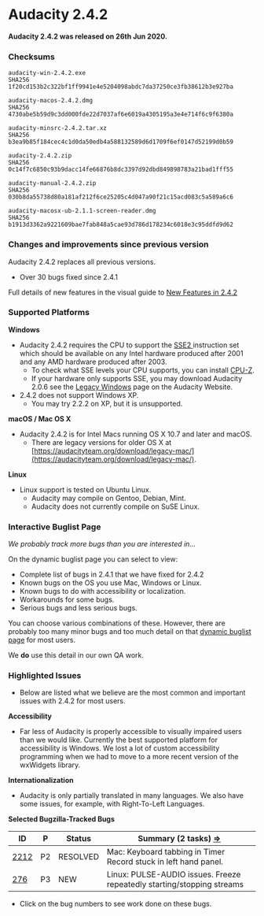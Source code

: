 # Audacity 2.4.2

**Audacity 2.4.2 was released on 26th Jun 2020.**

### Checksums

```
audacity-win-2.4.2.exe
SHA256	1f20cd153b2c322bf1ff9941e4e5204098abdc7da37250ce3fb38612b3e927ba

audacity-macos-2.4.2.dmg
SHA256	4730abe5b59d9c3dd000fde22d7037af6e6019a4305195a3e4e714f6c9f6380a

audacity-minsrc-2.4.2.tar.xz
SHA256	b3ea9b85f184cec4c1d0da50edb4a588132589d6d1709f6ef0147d52199d0b59

audacity-2.4.2.zip
SHA256	0c14f7c6850c93b9dacc14fe66876b8dc3397d92dbd849898783a21bad1fff55

audacity-manual-2.4.2.zip
SHA256	030b8da55738d80a181af212f6ce25205c4d047a90f21c15acd083c5a589a6c6

audacity-macosx-ub-2.1.1-screen-reader.dmg
SHA256	b1913d3362a9221609bae7fab848a5cae93d786d178234c6018e3c95ddfd9d62
```

### Changes and improvements since previous version

Audacity 2.4.2 replaces all previous versions.

* Over 30 bugs fixed since 2.4.1

Full details of new features in the visual guide to [New Features in 2.4.2](https://wiki.audacityteam.org/wiki/New\_features\_in\_Audacity\_2.4.2)

### Supported Platforms

**Windows**

* Audacity 2.4.2 requires the CPU to support the [SSE2 ](http://en.wikipedia.org/wiki/SSE2)instruction set which should be available on any Intel hardware produced after 2001 and any AMD hardware produced after 2003.
  * To check what SSE levels your CPU supports, you can install [CPU-Z](http://www.cpuid.com/softwares/cpu-z.html).
  * If your hardware only supports SSE, you may download Audacity 2.0.6 see the [Legacy Windows](https://www.audacityteam.org/download/legacy-windows/) page on the Audacity Website.
* 2.4.2 does not support Windows XP.
  * You may try 2.2.2 on XP, but it is unsupported.

**macOS / Mac OS X**

* Audacity 2.4.2 is for Intel Macs running OS X 10.7 and later and macOS.
  * There are legacy versions for older OS X at [https://audacityteam.org/download/legacy-mac/](https://audacityteam.org/download/legacy-mac/).

**Linux**

* Linux support is tested on Ubuntu Linux.
  * Audacity may compile on Gentoo, Debian, Mint.
  * Audacity does not currently compile on SuSE Linux.

### Interactive Buglist Page

_We probably track more bugs than you are interested in..._

On the dynamic buglist page you can select to view:

* Complete list of bugs in 2.4.1 that we have fixed for 2.4.2
* Known bugs on the OS you use Mac, Windows or Linux.
* Known bugs to do with accessibility or localization.
* Workarounds for some bugs.
* Serious bugs and less serious bugs.

You can choose various combinations of these. However, there are probably too many minor bugs and too much detail on that [dynamic buglist page](<../../.gitbook/assets/Issues (7)>) for most users.

We **do** use this detail in our own QA work.

### Highlighted Issues

* Below are listed what we believe are the most common and important issues with 2.4.2 for most users.

**Accessibility**

* Far less of Audacity is properly accessible to visually impaired users than we would like. Currently the best supported platform for accessibility is Windows. We lost a lot of custom accessibility programming when we had to move to a more recent version of the wxWidgets library.

**Internationalization**

* Audacity is only partially translated in many languages. We also have some issues, for example, with Right-To-Left Languages.

**Selected Bugzilla-Tracked Bugs**

| **ID**                                                         | **P** | **Status** | **Summary (2 tasks)** [**⇒**](http://bugzilla.audacityteam.org/buglist.cgi?\&field0-0-0=bug\_id\&type0-0-0=equals\&value0-0-0=276\&field0-0-1=bug\_id\&type0-0-1=equals\&value0-0-1=2212\&field0-1-0=bug\_status\&type0-1-0=notequals\&value0-1-0=CLOSED) |
| -------------------------------------------------------------- | ----- | ---------- | --------------------------------------------------------------------------------------------------------------------------------------------------------------------------------------------------------------------------------------------------------- |
| [2212](http://bugzilla.audacityteam.org/show\_bug.cgi?id=2212) | P2    | RESOLVED   | Mac: Keyboard tabbing in Timer Record stuck in left hand panel.                                                                                                                                                                                           |
| [276](http://bugzilla.audacityteam.org/show\_bug.cgi?id=276)   | P3    | NEW        | Linux: PULSE-AUDIO issues. Freeze repeatedly starting/stopping streams                                                                                                                                                                                    |

* Click on the bug numbers to see work done on these bugs.
